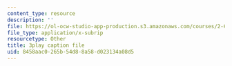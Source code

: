```yaml
---
content_type: resource
description: ''
file: https://ol-ocw-studio-app-production.s3.amazonaws.com/courses/2-627-fundamentals-of-photovoltaics-fall-2013/8458aac0265b54d88a58d023134a08d5_C42jXQLc_Jo.vtt
file_type: application/x-subrip
resourcetype: Other
title: 3play caption file
uid: 8458aac0-265b-54d8-8a58-d023134a08d5
---
```


